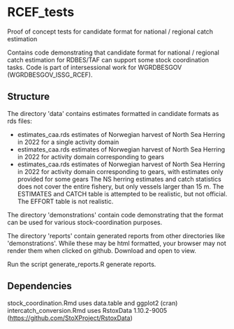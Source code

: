 # RCEF_tests
Proof of concept tests for candidate format for national / regional catch estimation

Contains code demonstrating that candidate format for national / regional catch estimation for RDBES/TAF can support some stock coordination tasks. Code is part of intersessional work for WGRDBESGOV (WGRDBESGOV_ISSG_RCEF).

## Structure
The directory 'data' contains estimates formatted in candidate formats as rds files:
* estimates_caa.rds estimates of Norwegian harvest of North Sea Herring in 2022 for a single activity domain
* estimates_caa.rds estimates of Norwegian harvest of North Sea Herring in 2022 for activity domain corresponding to gears
* estimates_caa.rds estimates of Norwegian harvest of North Sea Herring in 2022 for activity domain corresponding to gears, with estimates only provided for some gears
The NS herring estimates and catch statistics does not cover the entire fishery, but only vessels larger than 15 m. The ESTIMATES and CATCH table is attempted to be realistic, but not official. The EFFORT table is not realistic.

The directory 'demonstrations' contain code demonstrating that the format can be used for various stock-coordination purposes.

The directory 'reports' contain generated reports from other directories like 'demonstrations'. While these may be html formatted, your browser may not render them when clicked on github. Download and open to view.

Run the script generate_reports.R generate reports.

## Dependencies
stock_coordination.Rmd uses data.table and ggplot2 (cran)
intercatch_conversion.Rmd uses RstoxData 1.10.2-9005 (https://github.com/StoXProject/RstoxData)
